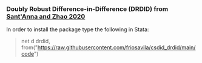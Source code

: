 ### Doubly Robust Difference-in-Difference (DRDID) from [Sant'Anna and Zhao 2020](https://www.sciencedirect.com/science/article/abs/pii/S0304407620301901)

In order to install the package type the following in Stata:
> net d drdid, from("https://raw.githubusercontent.com/friosavila/csdid_drdid/main/code")

